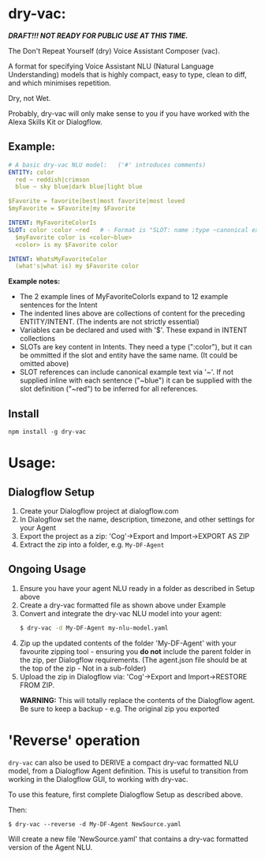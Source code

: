 # dry-vac:


***DRAFT!!! NOT READY FOR PUBLIC USE AT THIS TIME.***


The Don't Repeat Yourself (dry) Voice Assistant Composer (vac).

A format for specifying Voice Assistant NLU (Natural Language Understanding) models that is highly compact, easy to type, clean to diff, and which minimises repetition.

Dry, not Wet.

Probably, dry-vac will only make sense to you if you have worked with the Alexa Skills Kit or Dialogflow.

## Example:
```yaml
# A basic dry-vac NLU model:   ('#' introduces comments)
ENTITY: color
  red ~ reddish|crimson
  blue ~ sky blue|dark blue|light blue

$Favorite = favorite|best|most favorite|most loved
$myFavorite = $Favorite|my $Favorite

INTENT: MyFavoriteColorIs
SLOT: color :color ~red   # - Format is "SLOT: name :type ~canonical example"
  $myFavorite color is <color~blue>
  <color> is my $Favorite color

INTENT: WhatsMyFavoriteColor
  (what's|what is) my $Favorite color
```

**Example notes:**
* The 2 example lines of MyFavoriteColorIs expand to 12 example sentences for the Intent
* The indented lines above are collections of content for the preceding ENTITY/INTENT. (The indents are not strictly essential)
* Variables can be declared and used with '$'. These expand in INTENT collections
* SLOTs are key content in Intents. They need a type (":color"), but it can be ommitted if the slot and entity have the same name. (It could be omitted above)
* SLOT references can include canonical example text via '~'. If not supplied inline with each sentence ("~blue") it can be supplied with the slot definition ("~red") to be inferred for all references.




## Install
```
npm install -g dry-vac
```

# Usage:

## Dialogflow Setup
1. Create your Dialogflow project at dialogflow.com
2. In Dialogflow set the name, description, timezone, and other settings for your Agent
3. Export the project as a zip: 'Cog'->Export and Import->EXPORT AS ZIP
4. Extract the zip into a folder, e.g. `My-DF-Agent`

## Ongoing Usage
1. Ensure you have your agent NLU ready in a folder as described in Setup above
1. Create a dry-vac formatted file as shown above under Example
1. Convert and integrate the dry-vac NLU model into your agent:
   ```sh
   $ dry-vac -d My-DF-Agent my-nlu-model.yaml
   ```
1. Zip up the updated contents of the folder 'My-DF-Agent' with your favourite zipping tool - ensuring you **do not** include the parent folder in the zip, per Dialogflow requirements. (The agent.json file should be at the top of the zip - Not in a sub-folder)
1. Upload the zip in Dialogflow via: 'Cog'->Export and Import->RESTORE FROM ZIP. <p>**WARNING:** This will totally replace the contents of the Dialogflow agent. Be sure to keep a backup - e.g. The original zip you exported

# 'Reverse' operation
`dry-vac` can also be used to DERIVE a compact dry-vac formatted NLU model, from a Dialogflow Agent definition. This is useful to transition from working in the Dialogflow GUI, to working with dry-vac.

To use this feature, first complete Dialogflow Setup as described above.

Then:
```
$ dry-vac --reverse -d My-DF-Agent NewSource.yaml
```

Will create a new file 'NewSource.yaml' that contains a dry-vac formatted version of the Agent NLU.
